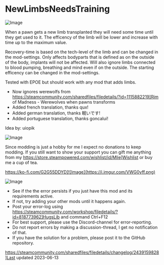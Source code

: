 # NewLimbsNeedsTraining

![Image](https://i.imgur.com/iCj5o7O.png)


When a pawn gets a new limb transplanted they will need some time until they get used to it.
The efficency of the limb will be lower and increase with time up to the maximum value.

Recovery-time is based on the tech-level of the limb and can be changed in the mod-settings.
Only affects bodyparts that is defined as on the outside of the body, implants will not be affected.
Will also ignore limbs connected to blood pumping, breathing and mind even if on the outside.
The starting efficency can be changed in the mod-settings.

Tested with EPOE but should work with any mod that adds limbs.

- Now ignores werewolfs from https://steamcommunity.com/sharedfiles/filedetails/?id=1115882219]Rim of Madness - Werewolves when pawns transforms
- Added french translation, thanks qux!
- Added german translation, thanks 眠いです!
- Added portuguese translation, thanks goncalui!

Idea by: uiopik 
	
![Image](https://i.imgur.com/Ds0rBAD.png)

Since modding is just a hobby for me I expect no donations to keep modding. If you still want to show your support you can gift me anything from my https://store.steampowered.com/wishlist/id/Mlie]Wishlist or buy me a cup of tea.

https://ko-fi.com/G2G55DDYD]![Image](https://i.imgur.com/VWG0yff.png)


![Image](https://i.imgur.com/5xwDG6H.png)



-  See if the the error persists if you just have this mod and its requirements active.
-  If not, try adding your other mods until it happens again.
-  Post your error-log using https://steamcommunity.com/workshop/filedetails/?id=818773962]HugsLib and command Ctrl+F12
-  For best support, please use the Discord-channel for error-reporting.
-  Do not report errors by making a discussion-thread, I get no notification of that.
-  If you have the solution for a problem, please post it to the GitHub repository.


https://steamcommunity.com/sharedfiles/filedetails/changelog/2439159828]Last updated 2023-06-13
